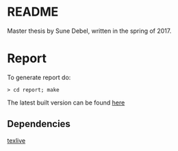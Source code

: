# README

Master thesis by Sune Debel, written in the spring of 2017.

# Report
To generate report do:

    > cd report; make
    
The latest built version can be found [here](https://github.com/suned/thesis/raw/master/report/sune_debel_master_thesis.pdf)
## Dependencies

[texlive](https://www.tug.org/texlive/)
